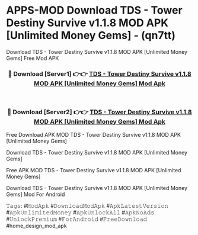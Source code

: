 # APPS-MOD Download TDS - Tower Destiny Survive v1.1.8 MOD APK [Unlimited Money Gems] - (qn7tt)
Download TDS - Tower Destiny Survive v1.1.8 MOD APK [Unlimited Money Gems] Free Mod APK

<div align="center">
<h3>🔴 Download [Server1] 👉👉 <a href="https://apk-comot.site?title=TDS_-_Tower_Destiny_Survive_v1.1.8_MOD_APK_[Unlimited_Money_Gems]">TDS - Tower Destiny Survive v1.1.8 MOD APK [Unlimited Money Gems] Mod Apk</a></h3><br>

<h3>🔴 Download [Server2] 👉👉 <a href="https://apk-comot.site?title=TDS_-_Tower_Destiny_Survive_v1.1.8_MOD_APK_[Unlimited_Money_Gems]">TDS - Tower Destiny Survive v1.1.8 MOD APK [Unlimited Money Gems] Mod Apk</a></h3>
</div>


Free Download APK MOD TDS - Tower Destiny Survive v1.1.8 MOD APK [Unlimited Money Gems]

Download TDS - Tower Destiny Survive v1.1.8 MOD APK [Unlimited Money Gems] 

Free APK MOD TDS - Tower Destiny Survive v1.1.8 MOD APK [Unlimited Money Gems] 

Download TDS - Tower Destiny Survive v1.1.8 MOD APK [Unlimited Money Gems] Mod For Android

𝚃𝚊𝚐𝚜: #𝙼𝚘𝚍𝙰𝚙𝚔 #𝙳𝚘𝚠𝚗𝚕𝚘𝚊𝚍𝙼𝚘𝚍𝙰𝚙𝚔 #𝙰𝚙𝚔𝙻𝚊𝚝𝚎𝚜𝚝𝚅𝚎𝚛𝚜𝚒𝚘𝚗 #𝙰𝚙𝚔𝚄𝚗𝚕𝚒𝚖𝚒𝚝𝚎𝚍𝙼𝚘𝚗𝚎𝚢 #𝙰𝚙𝚔𝚄𝚗𝚕𝚘𝚌𝚔𝙰𝚕𝚕 #𝙰𝚙𝚔𝙽𝚘𝙰𝚍𝚜 #𝚄𝚗𝚕𝚘𝚌𝚔𝙿𝚛𝚎𝚖𝚒𝚞𝚖 #𝙵𝚘𝚛𝙰𝚗𝚍𝚛𝚘𝚒𝚍 #𝙵𝚛𝚎𝚎𝙳𝚘𝚠𝚗𝚕𝚘𝚊𝚍 #home_design_mod_apk